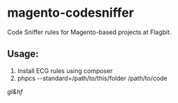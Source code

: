 magento-codesniffer
===================

Code Sniffer rules for Magento-based projects at Flagbit.

Usage:
------

1. Install ECG rules using composer
2. phpcs --standard=/path/to/this/folder /path/to/code

*gl&amp;hf*
